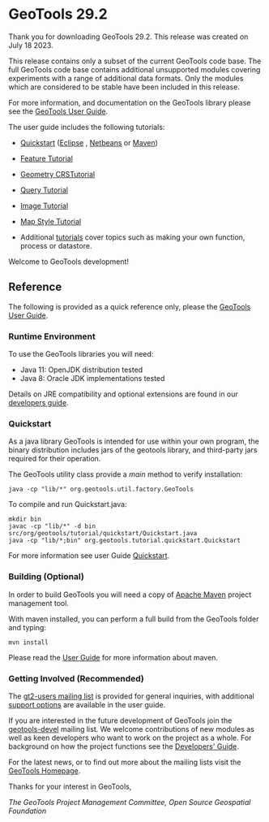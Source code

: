 # GeoTools 29.2

Thank you for downloading GeoTools 29.2. This release was created
on July 18 2023.

This release contains only a subset of the current GeoTools code base.
The full GeoTools code base contains additional unsupported modules
covering experiments with a range of additional data formats. Only the
modules which are considered to be stable have been included in this
release.

For more information, and documentation on the GeoTools library please
see the [GeoTools User
Guide](http://docs.geotools.org/stable/userguide/).

The user guide includes the following tutorials:

- [Quickstart](http://docs.geotools.org/stable/userguide/tutorial/quickstart/index.html)
  ([Eclipse](http://docs.geotools.org/stable/userguide/tutorial/quickstart/eclipse.html)
  ,
  [Netbeans](http://docs.geotools.org/stable/userguide/tutorial/quickstart/netbeans.html)
  or
  [Maven](http://docs.geotools.org/stable/userguide/tutorial/quickstart/maven.html))

- [Feature Tutorial](http://docs.geotools.org/stable/userguide/tutorial/feature/csv2shp.html)

- [Geometry CRSTutorial](http://docs.geotools.org/stable/userguide/tutorial/geometry/geometrycrs.html)

- [Query Tutorial](http://docs.geotools.org/stable/userguide/tutorial/filter/query.html)

- [Image Tutorial](http://docs.geotools.org/stable/userguide/tutorial/raster/image.html)

- [Map Style Tutorial](http://docs.geotools.org/stable/userguide/tutorial/map/style.html)

- Additional [tutorials](http://docs.geotools.org/stable/userguide/tutorial/index.html)
  cover topics such as making your own function, process or datastore.

Welcome to GeoTools development!

## Reference

The following is provided as a quick reference only, please the
[GeoTools User Guide](http://docs.geotools.org/stable/userguide/).

### Runtime Environment

To use the GeoTools libraries you will need:

- Java 11: OpenJDK distribution tested
- Java 8: Oracle JDK implementations tested

Details on JRE compatibility and optional extensions are found in our
[developers guide](http://docs.geotools.org/stable/userguide/build/install/jdk.html).

### Quickstart

As a java library GeoTools is intended for use within your own program, the binary distribution includes jars of the geotools library, and third-party jars required for their operation.

The GeoTools utility class provide a *main* method to verify installation:

````
java -cp "lib/*" org.geotools.util.factory.GeoTools 
````

To compile and run Quickstart.java:

```
mkdir bin
javac -cp "lib/*" -d bin src/org/geotools/tutorial/quickstart/Quickstart.java 
java -cp "lib/*;bin" org.geotools.tutorial.quickstart.Quickstart
```

For more information see user Guide [Quickstart](http://docs.geotools.org/stable/userguide/tutorial/quickstart/index.html).

### Building (Optional)

In order to build GeoTools you will need a copy of
[Apache Maven](http://maven.apache.org/download.html) project management tool.

With maven installed, you can perform a full build from the GeoTools folder and typing:

    mvn install

Please read the [User
Guide](http://docs.geotools.org/stable/userguide/build/maven/index.html)
for more information about maven.

### Getting Involved (Recommended)

The [gt2-users mailing list](mailto:geotools-gt2-users@lists.sourceforge.net) is provided for
general inquiries, with additional [support options](http://docs.geotools.org/stable/userguide/welcome/support.html)
are available in the user guide.

If you are interested in the future development of GeoTools join the
[geotools-devel](http://docs.geotools.org/stable/developer/communication.html)
mailing list. We welcome contributions of new modules as well as keen
developers who want to work on the project as a whole. For background on
how the project functions see the [Developers\'
Guide](http://docs.geotools.org/stable/developer/).

For the latest news, or to find out more about the mailing lists visit
the [GeoTools Homepage](http://geotools.org/).

Thanks for your interest in GeoTools,

*The GeoTools Project Management Committee, Open Source Geospatial
Foundation*

